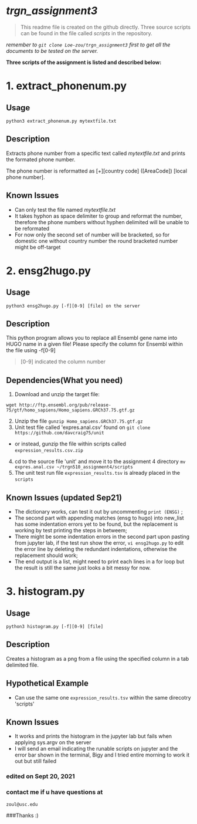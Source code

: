 # *trgn_assignment3*

> This readme file is created on the github directly. 
  Three source scripts can be found in the file called *scripts* in the repository.

*remember to `git clone Loe-zou/trgn_assignment3` first to get all the documents to be tested on the server.*

**Three scripts of the assignment is listed and described below:**


# 1. extract_phonenum.py

## Usage

```
python3 extract_phonenum.py mytextfile.txt
```

## Description

Extracts phone number from a specific text called *mytextfile.txt* and prints the formated phone number.

The phone number is reformatted as [+][country code] ([AreaCode]) [local phone number].

## Known Issues

- Can only test the file named *mytextfile.txt*
- It takes hyphon as space delimiter to group and reformat the number, therefore the phone numbers without hyphen delimited will be unable to be reformated
- For now only the second set of number will be bracketed, so for domestic one without country number the round bracketed number might be off-target

# 2. ensg2hugo.py

## Usage
```
python3 ensg2hugo.py [-f][0-9] [file] on the server
```

## Description

This python program allows you to replace all Ensembl gene name into HUGO name in a given file! Please specify the column for Ensembl within the file using -f[0-9] 

>[0-9] indicated the column number


## Dependencies(What you need)

1. Download and unzip the target file:

```
wget http://ftp.ensembl.org/pub/release-75/gtf/homo_sapiens/Homo_sapiens.GRCh37.75.gtf.gz
```
2. Unzip the file `gunzip Homo_sapiens.GRCh37.75.gtf.gz`
3. Unit test file called 'expres.anal.csv' found on ``git clone https://github.com/davcraig75/unit``
  - or instead, gunzip the file within scripts called `expression_results.csv.zip`
4. cd to the source file 'unit' and move it to the assignment 4 directory 
   ``mv expres.anal.csv ~/trgn510_assignment4/scripts``
5. The unit test run file `expression_results.tsv` is already placed in the `scripts`

## Known Issues (updated Sep21)
- The dictionary works, can test it out by uncommenting `print (ENSG)` ;
- The second part with appending matches (ensg to hugo) into new_list has some indentation errors yet to be found, but the replacement is working by test printing the steps in betweem;
- There might be some indentation errors in the second part upon pasting from jupyter lab, if the test run show the error, `vi ensg2hugo.py` to edit the error line by deleting the redundant indentations, otherwise the replacement should work;
- The end output is a list, might need to print each lines in a for loop but the result is still the same just looks a bit messy for now.

# 3. histogram.py
## Usage
```python3 histogram.py [-f][0-9] [file]```

## Description
Creates a histogram as a png from a file using the specified column in a tab delimited file.

## Hypothetical Example
- Can use the same one `expression_results.tsv` within the same direcotry 'scripts'

## Known Issues
- It works and prints the histogram in the jupyter lab but fails when applying sys.argv on the server
- I will send an email indicating the runable scripts on jupyter and the error bar shown in the terminal, Bigy and I tried entire morning to work it out but still failed


### edited on Sept 20, 2021
### contact me if u have questions at 
```
zoul@usc.edu
```
###Thanks :)

